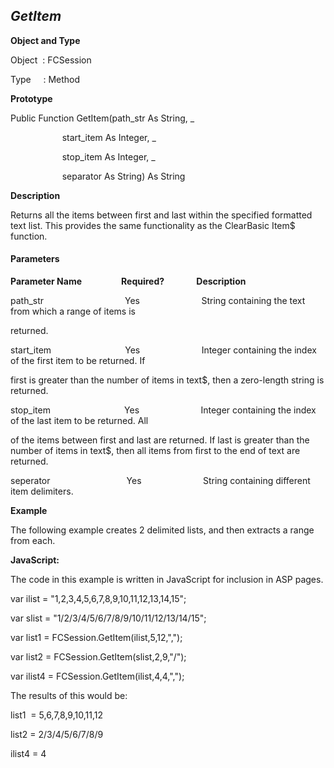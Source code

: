 _GetItem_
---------

**Object and Type**

Object  : FCSession

Type     : Method

**Prototype**

Public Function GetItem(path_str As String, _

                     start_item As Integer, _

                     stop_item As Integer, _

                     separator As String) As String

**Description**

Returns all the items between first and last within the specified formatted text list. This provides the same functionality as the ClearBasic Item$ function.

#### Parameters
**Parameter Name**                **Required?**             **Description**

path_str                                 Yes                         String containing the text from which a range of items is

returned.

start_item                              Yes                         Integer containing the index of the first item to be returned. If

first is greater than the number of items in text$, then a zero-length string is returned.

stop_item                              Yes                         Integer containing the index of the last item to be returned. All

of the items between first and last are returned. If last is greater than the number of items in text$, then all items from first to the end of text are returned.

seperator                               Yes                         String containing different item delimiters.

**Example**

The following example creates 2 delimited lists, and then extracts a range from each.

**JavaScript:**

The code in this example is written in JavaScript for inclusion in ASP pages.

var ilist = "1,2,3,4,5,6,7,8,9,10,11,12,13,14,15";

var slist = "1/2/3/4/5/6/7/8/9/10/11/12/13/14/15";

var list1 = FCSession.GetItem(ilist,5,12,",");

var list2 = FCSession.GetItem(slist,2,9,"/");

var ilist4 = FCSession.GetItem(ilist,4,4,",");

The results of this would be:

list1  = 5,6,7,8,9,10,11,12

list2 = 2/3/4/5/6/7/8/9

ilist4 = 4